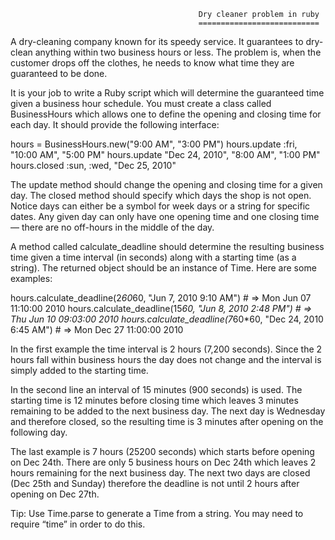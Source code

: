                                               Dry cleaner problem in ruby
                                              ===========================
                                              
A dry-cleaning company known for its speedy service. It guarantees to dry-clean anything within two business hours or less. The problem is, when the customer drops off the clothes, he needs to know what time they are guaranteed to be done.

It is your job to write a Ruby script which will determine the guaranteed time given a business hour schedule. You must create a class called BusinessHours which allows one to define the opening and closing time for each day. It should provide the following interface:

hours = BusinessHours.new("9:00 AM", "3:00 PM")
hours.update :fri, "10:00 AM", "5:00 PM"
hours.update "Dec 24, 2010", "8:00 AM", "1:00 PM"
hours.closed :sun, :wed, "Dec 25, 2010"

The update method should change the opening and closing time for a given day. The closed method should specify which days the shop is not open. Notice days can either be a symbol for week days or a string for specific dates. Any given day can only have one opening time and one closing time — there are no off-hours in the middle of the day.

A method called calculate_deadline should determine the resulting business time given a time interval (in seconds) along with a starting time (as a string). The returned object should be an instance of Time. Here are some examples:

hours.calculate_deadline(2*60*60, "Jun 7, 2010 9:10 AM") # => Mon Jun 07 11:10:00 2010
hours.calculate_deadline(15*60, "Jun 8, 2010 2:48 PM") # => Thu Jun 10 09:03:00 2010
hours.calculate_deadline(7*60*60, "Dec 24, 2010 6:45 AM") # => Mon Dec 27 11:00:00 2010

In the first example the time interval is 2 hours (7,200 seconds). Since the 2 hours fall within business hours the day does not change and the interval is simply added to the starting time.

In the second line an interval of 15 minutes (900 seconds) is used. The starting time is 12 minutes before closing time which leaves 3 minutes remaining to be added to the next business day. The next day is Wednesday and therefore closed, so the resulting time is 3 minutes after opening on the following day.

The last example is 7 hours (25200 seconds) which starts before opening on Dec 24th. There are only 5 business hours on Dec 24th which leaves 2 hours remaining for the next business day. The next two days are closed (Dec 25th and Sunday) therefore the deadline is not until 2 hours after opening on Dec 27th.

Tip: Use Time.parse to generate a Time from a string. You may need to require “time” in order to do this.
